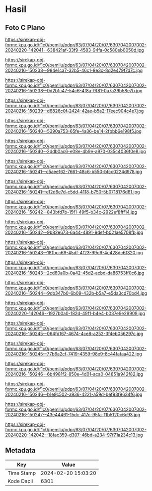 # Hasil

## Foto C Plano

https://sirekap-obj-formc.kpu.go.id/f1c0/pemilu/pdpr/63/07/04/20/07/6307042007002-20240220-142041--638421af-33f9-4583-94fa-0c580eb0050d.jpg

https://sirekap-obj-formc.kpu.go.id/f1c0/pemilu/pdpr/63/07/04/20/07/6307042007002-20240216-150238--984e1ca7-32b5-46c1-8e3c-8d2e479f7d7c.jpg

https://sirekap-obj-formc.kpu.go.id/f1c0/pemilu/pdpr/63/07/04/20/07/6307042007002-20240216-150238--0d2b1c47-54c6-4f8a-9f81-0a7a39b58e7b.jpg

https://sirekap-obj-formc.kpu.go.id/f1c0/pemilu/pdpr/63/07/04/20/07/6307042007002-20240216-150239--d6826c0f-2424-42ae-b5a2-17eec904c4e7.jpg

https://sirekap-obj-formc.kpu.go.id/f1c0/pemilu/pdpr/63/07/04/20/07/6307042007002-20240216-150240--5390a753-65fe-4a36-be14-2fbbb6e198f5.jpg

https://sirekap-obj-formc.kpu.go.id/f1c0/pemilu/pdpr/63/07/04/20/07/6307042007002-20240216-150240--2ddb0ac6-e08e-4b9e-a970-035c4036f0e8.jpg

https://sirekap-obj-formc.kpu.go.id/f1c0/pemilu/pdpr/63/07/04/20/07/6307042007002-20240216-150241--c5aee162-7661-48c6-b550-bfcc0224d978.jpg

https://sirekap-obj-formc.kpu.go.id/f1c0/pemilu/pdpr/63/07/04/20/07/6307042007002-20240216-150241--e12d6e7d-c5dd-4118-b750-5b0718176d81.jpg

https://sirekap-obj-formc.kpu.go.id/f1c0/pemilu/pdpr/63/07/04/20/07/6307042007002-20240216-150242--843bfd7b-15f1-49f5-b34c-2922ef8fff14.jpg

https://sirekap-obj-formc.kpu.go.id/f1c0/pemilu/pdpr/63/07/04/20/07/6307042007002-20240216-150242--9b82e673-6a44-4891-9def-b021ae5708fb.jpg

https://sirekap-obj-formc.kpu.go.id/f1c0/pemilu/pdpr/63/07/04/20/07/6307042007002-20240216-150243--181bcc69-45df-4f23-99d6-4c428dc6f320.jpg

https://sirekap-obj-formc.kpu.go.id/f1c0/pemilu/pdpr/63/07/04/20/07/6307042007002-20240216-150243--2cd60a0b-0a42-45d2-acbd-da86753ff0c6.jpg

https://sirekap-obj-formc.kpu.go.id/f1c0/pemilu/pdpr/63/07/04/20/07/6307042007002-20240216-150244--9db347b0-6b09-432b-b5a7-e5da3cd70bd4.jpg

https://sirekap-obj-formc.kpu.go.id/f1c0/pemilu/pdpr/63/07/04/20/07/6307042007002-20240220-142046--1927b0a0-182d-49f1-b4e4-b037e9e29909.jpg

https://sirekap-obj-formc.kpu.go.id/f1c0/pemilu/pdpr/63/07/04/20/07/6307042007002-20240216-150245--064fd167-4674-4ce8-a252-3f4eb056297c.jpg

https://sirekap-obj-formc.kpu.go.id/f1c0/pemilu/pdpr/63/07/04/20/07/6307042007002-20240216-150245--77b6a2cf-7419-4359-98e9-8c44fafaa422.jpg

https://sirekap-obj-formc.kpu.go.id/f1c0/pemilu/pdpr/63/07/04/20/07/6307042007002-20240216-150246--6b4981f2-850e-4d01-aca0-04851a942f82.jpg

https://sirekap-obj-formc.kpu.go.id/f1c0/pemilu/pdpr/63/07/04/20/07/6307042007002-20240216-150246--b1e9c502-a936-4221-a59d-bef93f9634f6.jpg

https://sirekap-obj-formc.kpu.go.id/f1c0/pemilu/pdpr/63/07/04/20/07/6307042007002-20240216-150247--43e44461-15dc-417c-95fa-11b5120c6c93.jpg

https://sirekap-obj-formc.kpu.go.id/f1c0/pemilu/pdpr/63/07/04/20/07/6307042007002-20240220-142042--18fac359-d307-46bd-a234-97f71a234c13.jpg


## Metadata

| Key        | Value               |
| ---------- | ------------------- |
| Time Stamp | 2024-02-20 15:03:20 |
| Kode Dapil | 6301                |




